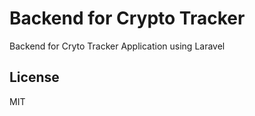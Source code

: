 # Backend for Crypto Tracker

Backend for Cryto Tracker Application using Laravel

License
----

MIT